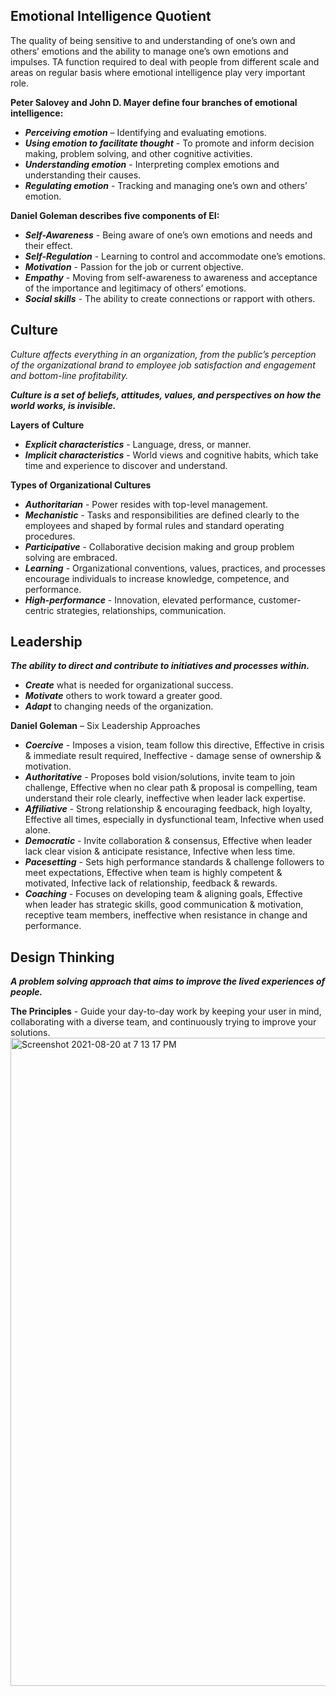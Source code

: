 ## Emotional Intelligence Quotient ## 
The quality of being sensitive to and understanding of one’s own and others’ emotions and the ability to manage one’s own emotions and impulses. TA function required to deal with people from different scale and areas on regular basis where emotional intelligence play very important role.

**Peter Salovey and John D. Mayer define four branches of emotional intelligence:**
- _**Perceiving emotion**_ – Identifying and evaluating emotions.
- _**Using emotion to facilitate thought**_ - To promote and inform decision making, problem solving, and other cognitive activities.
- _**Understanding emotion**_ - Interpreting complex emotions and understanding their causes.
- _**Regulating emotion**_ - Tracking and managing one’s own and others’ emotion.

**Daniel Goleman describes five components of EI:**
- _**Self-Awareness**_  -  Being aware of one’s own emotions and needs and their effect.
- _**Self-Regulation**_ - Learning to control and accommodate one’s emotions.
- _**Motivation**_ -  Passion for the job or current objective. 
- _**Empathy**_ - Moving from self-awareness to awareness and acceptance of the importance and legitimacy 	   of others’ emotions. 
- _**Social skills**_ - The ability to create connections or rapport with others.

## Culture ##
_Culture affects everything in an organization, from the public’s perception of the organizational brand to employee job satisfaction and engagement and bottom-line profitability._

_**Culture is a set of beliefs, attitudes, values, and perspectives on how the world works, is invisible.**_

**Layers of Culture** 
- _**Explicit characteristics**_ - Language, dress, or manner. <br/>
- _**Implicit characteristics**_ - World views and cognitive habits, which take time and experience to discover and understand. <br/>

**Types of Organizational Cultures**
- _**Authoritarian**_ - Power resides with top-level management. <br/>
- _**Mechanistic**_ - Tasks and responsibilities are defined clearly to the employees and shaped by formal rules and standard operating procedures. <br/>
- _**Participative**_ - Collaborative decision making and group problem solving are embraced. <br/>
- _**Learning**_ - Organizational conventions, values, practices, and processes encourage individuals to increase knowledge, competence, and performance. <br/>
- _**High-performance**_ - Innovation, elevated performance, customer-centric strategies, relationships, communication. <br/>
## Leadership ##
_**The ability to direct and contribute to initiatives and processes within.**_ <br/>
- _**Create**_ what is needed for organizational success. 
- _**Motivate**_ others to work toward a greater good. 
- _**Adapt**_ to changing needs of the organization.

**Daniel Goleman** – Six Leadership Approaches
- _**Coercive**_ - Imposes a vision, team follow this directive, Effective in crisis & immediate result required, Ineffective - damage sense of ownership & motivation. <br/>
- _**Authoritative**_ - Proposes bold vision/solutions, invite team to join challenge, Effective when no clear path & proposal is compelling, team understand their role clearly, ineffective when leader lack expertise. <br/>
- _**Affiliative**_ - Strong relationship & encouraging feedback, high loyalty, Effective all times, especially in dysfunctional team, Infective when used alone.
- _**Democratic**_ - Invite collaboration & consensus, Effective when leader lack clear vision & anticipate resistance, Infective when less time. <br/>
- _**Pacesetting**_ - Sets high performance standards & challenge followers to meet expectations, Effective when team is highly competent & motivated, Infective lack of relationship, feedback & rewards. <br/>
- _**Coaching**_ - Focuses on developing team & aligning goals, Effective when leader has strategic skills, good communication & motivation, receptive team members, ineffective when resistance in change and performance. <br/>

## Design Thinking ## 
_**A problem solving approach that aims to improve the lived experiences of people.**_ <br/>

**The Principles** - Guide your day-to-day work by keeping your user in mind, collaborating with a diverse team, and continuously trying to improve your solutions.
<img width="1037" alt="Screenshot 2021-08-20 at 7 13 17 PM" src="https://user-images.githubusercontent.com/88934779/130242851-74eed62b-af3e-410e-b25a-c2869178fb3d.png">




